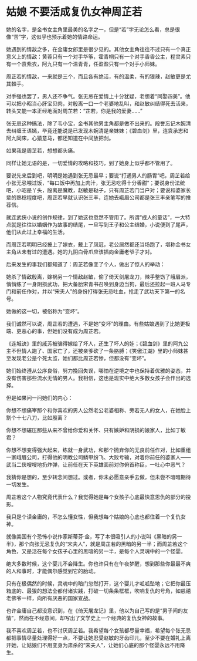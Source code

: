 # 姑娘 不要活成复仇女神周芷若

她的名字，是金书女主角里最美的名字之一，但是“若”字无论怎么看，总是很像“苦”字，这似乎也预示着她的情路命运。 

她遇到的情敌之多，在金庸女郎里是很少见的。其他女主角往往不过只有一个真正意义上的情敌：黄蓉只有一个对手华筝，霍青桐只有一个对手香香公主，程灵素只有一个袁紫衣，阿九只有一个温青青，任盈盈只有一个对手小师妹。 

周芷若的情敌，一来就是三个，而且各有绝活，有的温柔，有的狠辣，赵敏更是尤其棘手。 

对手强也罢了，男人还不争气。张无忌在爱情上十分犹疑，老想着“同娶四美”。他可以把小昭当心肝宝贝肉，对殷离一口一个老婆地乱叫，和赵敏纠结得死去活来，转头又能一本正经地面对周芷若：“芷若，你是我的爱妻……” 

张无忌这种搞法，除了韦小宝，金书其他男主角都是做不出来的。段誉忘记木婉清去纠缠王语嫣，毕竟还能说是已发现木婉清是亲妹妹；《碧血剑》里，连袁承志和阿九同床，心猿意马，都还知道在中间放把剑。 

如果我是周芷若，想想都头痛。 

同样让她无语的是，一切爱情的攻略和技巧，到了她身上似乎都不管用了。 

要说先来后到吧，明明是她遇到张无忌最早；要说“打通男人的肠胃”吧，周芷若给小张无忌喂过饭，“每口饭中再加上肉汁，张无忌吃得十分香甜”；要说身份法统吧，小昭是丫头，殷离是魔教，赵敏是鞑子，只有周芷若门当户对；要说和婆家长辈的熟稔程度吧，周芷若早就认识张三丰，连她去峨眉公司都是张三丰亲笔写的推荐信。 

就连武侠小说的创作规律，到了她这也忽然不管用了。所谓“成人的童话”，一大特点就是往往以婚姻作为故事的结尾，一旦写到王子和公主结婚，小说便到了尾声，他们从此过上幸福的生活。 

而周芷若明明已经披上了嫁衣，戴上了凤冠，老公居然都还当场跑了，堪称金书女主角从未有过的遭遇。她的九阴白骨爪应该插向金庸老爷子才对。 

后来发生的事我们都知道了：周芷若像变了个人，做出了惊人的举动： 

她杀了情敌殷离，嫁祸另一个情敌赵敏，偷了倚天剑屠龙刀，辣手整饬了峨眉派，悄悄练了一身阴损武功，把大备胎宋青书召唤到身边当狗，最后还拉起一班人马专门和前任作对，并以“宋夫人”的身份打得张无忌吐血，抢走了武功天下第一的名号。 

她做的这一切，被俗称为“变坏”。 

我们诚然可以说，周芷若的遭遇，不是她“变坏”的理由。有些姑娘遇到了比她更极端、更恶心的事，但她们没有成为周芷若。 

《连城诀》里的戚芳被骗得嫁给了坏人，还生了坏人的娃；《碧血剑》里的阿九公主不但情人跑了、国家亡了，还被亲爹砍了一条胳膊；《笑傲江湖》里的小师妹甚至发现老公是个死太监，她们都比周芷若惨，但都没有“变坏”。 

她们始终遵从公序良俗，努力挽回失误，哪怕在逆境之中也保持着优雅的姿态，并没有伤害那些流水无情的男人。我相信，这也是现实中绝大多数女孩子会作出的选择。 

但是如果问一问她们的内心： 

你想不想痛宰那个和你喜欢的男人公然老公老婆相称、旁若无人的女人，在她脸上割个十七八刀，比如殷离？ 

你想不想碾压那些从来不曾给你爱和关怀、只有嫉妒和阴损的娘家人，比如丁敏君？ 

你想不想变得强大起来，练就一身武功，和那个抛弃你的无良前任作对，比如重组一家峨眉公司，打得他的明教公司鳞甲纷飞、大败亏输，对着你前任的婆家人——武当二侠嗖嗖地扔炸弹，让前任在天下英雄面前对你俯首称臣，一吐心中恶气？ 

我猜你是想的，至少转念间想过。或者，你未必愿意亲手去做，但未尝不暗暗期待一切发生。 

周芷若这个人物究竟代表什么？我觉得她是每个女孩子心底最快意恩仇的部分的投影。 

我只是个读金庸的，不怎么懂女性，但我想每个姑娘的心底也都住着一个复仇女神。 

就像美国有个恐怖小说作家斯蒂芬·金，写了本很吸引人的小说叫《黑暗的另一半》，那个向张无忌复仇的“宋夫人”，就是周芷若的黑暗的另一半；而周芷若这个角色，又是活在每个女孩子心里的黑暗的另一半，是每个人灵魂中的一个怪婴。 

绝大多数时候，这个婴儿不会降生。你也许只有在午夜梦醒，想到那些你最最不爽的人和事时，才能偶尔感觉到它的胎动。 

只有在极偶然的时候，灵魂中的暗门忽然打开，这个婴儿才呱呱坠地；它把你最压箱底的、最狠的想法全都付诸实践，打破一切条条框框，吹响复仇的号角，如慈禧老佛爷一样，向所有厌恶的国家宣战。 

也许金庸自己都没意识到，在《倚天屠龙记》里，他以为自己写的是“男子间的友情”，然而在不经意间，却写出了文学史上一个经典的复仇女神的故事。 

我不喜欢周芷若，也不讨厌周芷若。我希望每个女孩都尽量幸福，希望每个张无忌都把事情尽量处理得好一点，不要让她忍受赵敏的牙齿印儿，至少不要在婚礼上离开她，让姑娘们不用变身为肃杀的“宋夫人”，让她们心底的那个怪婴永远不用降生。